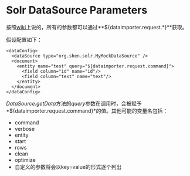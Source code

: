 # Solr DataSource Parameters

按照[wiki](https://wiki.apache.org/solr/DataImportHandler#Accessing_request_parameters)上说的，所有的参数都可以通过**${dataimporter.request.\*}**获取。

假设配置如下：

    <dataConfig>
      <dataSource type="org.shen.solr.MyMockDataSource" />
      <document>
        <entity name="test" query="${dataimporter.request.command}">
          <field column="id" name="id"/>
          <field column="text" name="text"/>
        </entity>
      </document>
    </dataConfig>

*DataSource.getData*方法的*query*参数在调用时，会被赋予*${dataimporter.request.command}*的值。其他可能的变量名包括：

- command
- verbose
- entity
- start
- rows
- clean
- optimize
- 自定义的参数将会以key=value的形式逐个列出